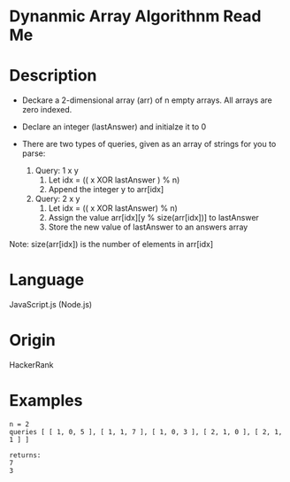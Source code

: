 # Dynanmic Array Algorithnm Read Me

# Description

- Deckare a 2-dimensional array (arr) of n empty arrays.  All arrays are zero indexed.

- Declare an integer (lastAnswer) and initialze it to 0

- There are two types of queries, given as an array of strings for you to parse:
    1. Query: 1 x y
        1. Let idx = (( x XOR lastAnswer ) % n)
        2. Append the integer y to arr[idx]
    2. Query: 2 x y
        1. Let idx = (( x XOR lastAnswer) % n)
        2. Assign the value arr[idx][y % size(arr[idx])] to lastAnswer
        3. Store the new value of lastAnswer to an answers array

Note: size(arr[idx]) is the number of elements in arr[idx]

# Language

JavaScript.js (Node.js)

# Origin

HackerRank

# Examples

```
n = 2
queries [ [ 1, 0, 5 ], [ 1, 1, 7 ], [ 1, 0, 3 ], [ 2, 1, 0 ], [ 2, 1, 1 ] ]

returns:
7
3
```